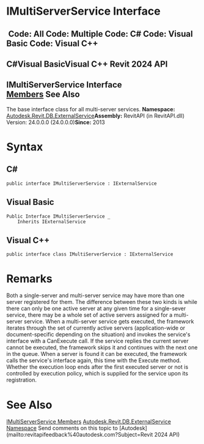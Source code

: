 # IMultiServerService Interface

﻿
 Code: All Code: Multiple Code: C# Code: Visual Basic Code: Visual C++   
---  
C#Visual BasicVisual C++
Revit 2024 API  
---  
IMultiServerService Interface  
[Members](a46e335f-d698-b7c9-bd9c-a6701454d167.md "IMultiServerService Members") See Also  
---  
The base interface class for all multi-server services. 
**Namespace:** [Autodesk.Revit.DB.ExternalService](a88f2d1d-c02f-a901-9543-44e4b5dd5fc9.md "Autodesk.Revit.DB.ExternalService Namespace")**Assembly:** RevitAPI (in RevitAPI.dll) Version: 24.0.0.0 (24.0.0.0)**Since:** 2013 
# Syntax
C#  
---  
```text
public interface IMultiServerService : IExternalService
```
  
Visual Basic  
---  
```text
Public Interface IMultiServerService _
	Inherits IExternalService
```
  
Visual C++  
---  
```text
public interface class IMultiServerService : IExternalService
```
  
# Remarks
Both a single-server and multi-server service may have more than one server registered for them. The difference between these two kinds is while there can only be one active server at any given time for a single-sever service, there may be a whole set of active servers assigned for a multi-server service. 
When a multi-server service gets executed, the framework iterates through the set of currently active servers (application-wide or document-specific depending on the situation) and invokes the service's interface with a CanExecute call. If the service replies the current server cannot be executed, the framework skips it and continues with the next one in the queue. When a server is found it can be executed, the framework calls the service's interface again, this time with the Execute method. Whether the execution loop ends after the first executed server or not is controlled by execution policy, which is supplied for the service upon its registration. 
# See Also
[IMultiServerService Members](a46e335f-d698-b7c9-bd9c-a6701454d167.md "IMultiServerService Members")
[Autodesk.Revit.DB.ExternalService Namespace](a88f2d1d-c02f-a901-9543-44e4b5dd5fc9.md "Autodesk.Revit.DB.ExternalService Namespace")
Send comments on this topic to [Autodesk](mailto:revitapifeedback%40autodesk.com?Subject=Revit 2024 API)